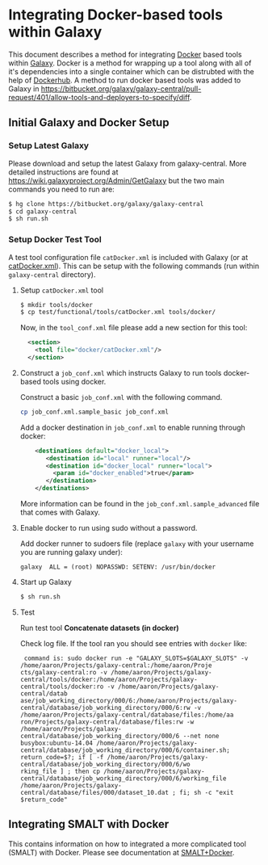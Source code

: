 Integrating Docker-based tools within Galaxy
============================================

This document describes a method for integrating [Docker](http://www.docker.com/) based tools within [Galaxy](http://galaxyproject.org/).  Docker is a method for wrapping up a tool along with all of it's dependencies into a single container which can be distrubted with the help of [Dockerhub](https://hub.docker.com/).  A method to run docker based tools was added to Galaxy in https://bitbucket.org/galaxy/galaxy-central/pull-request/401/allow-tools-and-deployers-to-specify/diff.

Initial Galaxy and Docker Setup
-------------------------------

### Setup Latest Galaxy

Please download and setup the latest Galaxy from galaxy-central.  More detailed instructions are found at https://wiki.galaxyproject.org/Admin/GetGalaxy but the two main commands you need to run are:

```bash
$ hg clone https://bitbucket.org/galaxy/galaxy-central
$ cd galaxy-central
$ sh run.sh
```

### Setup Docker Test Tool

A test tool configuration file `catDocker.xml` is included with Galaxy (or at [catDocker.xml](catDocker.xml)).  This can be setup with the following commands (run within `galaxy-central` directory).

1. Setup `catDocker.xml` tool
   
   ```bash
   $ mkdir tools/docker
   $ cp test/functional/tools/catDocker.xml tools/docker/
   ```
   
   Now, in the `tool_conf.xml` file please add a new section for this tool:
   
   ```xml
     <section>
       <tool file="docker/catDocker.xml"/>
     </section>
   ```

2. Construct a `job_conf.xml` which instructs Galaxy to run tools docker-based tools using docker.
   
   Construct a basic `job_conf.xml` with the following command.
   
   ```bash
   cp job_conf.xml.sample_basic job_conf.xml
   ```
   
   Add a docker destination in `job_conf.xml` to enable running through docker:
   
   ```xml
       <destinations default="docker_local">
          <destination id="local" runner="local"/>
          <destination id="docker_local" runner="local">
            <param id="docker_enabled">true</param>
          </destination>
       </destinations>
   ```
   
   More information can be found in the `job_conf.xml.sample_advanced` file that comes with Galaxy.

3. Enable docker to run using sudo without a password.

   Add docker runner to sudoers file (replace `galaxy` with your username you are running galaxy under):

   ```
   galaxy  ALL = (root) NOPASSWD: SETENV: /usr/bin/docker
   ```

4. Start up Galaxy

   ```bash
   $ sh run.sh
   ```

5. Test

   Run test tool **Concatenate datasets (in docker)**

   Check log file.  If the tool ran you should see entries with `docker` like:

   ```
    command is: sudo docker run -e "GALAXY_SLOTS=$GALAXY_SLOTS" -v /home/aaron/Projects/galaxy-central:/home/aaron/Proje
   cts/galaxy-central:ro -v /home/aaron/Projects/galaxy-central/tools/docker:/home/aaron/Projects/galaxy-central/tools/docker:ro -v /home/aaron/Projects/galaxy-central/datab
   ase/job_working_directory/000/6:/home/aaron/Projects/galaxy-central/database/job_working_directory/000/6:rw -v /home/aaron/Projects/galaxy-central/database/files:/home/aa
   ron/Projects/galaxy-central/database/files:rw -w /home/aaron/Projects/galaxy-central/database/job_working_directory/000/6 --net none busybox:ubuntu-14.04 /home/aaron/Projects/galaxy-central/database/job_working_directory/000/6/container.sh; return_code=$?; if [ -f /home/aaron/Projects/galaxy-central/database/job_working_directory/000/6/wo
   rking_file ] ; then cp /home/aaron/Projects/galaxy-central/database/job_working_directory/000/6/working_file /home/aaron/Projects/galaxy-central/database/files/000/dataset_10.dat ; fi; sh -c "exit $return_code"
   ```

Integrating SMALT with Docker
-----------------------------

This contains information on how to integrated a more complicated tool (SMALT) with Docker.  Please see documentation at [SMALT+Docker](smalt/).
